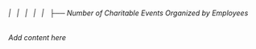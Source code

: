 ###### |   |   |   |   |   ├── Number of Charitable Events Organized by Employees

*Add content here*